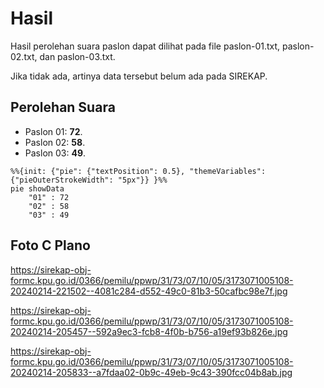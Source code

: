 # Hasil

Hasil perolehan suara paslon dapat dilihat pada file paslon-01.txt, paslon-02.txt, dan paslon-03.txt.

Jika tidak ada, artinya data tersebut belum ada pada SIREKAP.

## Perolehan Suara

 * Paslon 01: **72**.
 * Paslon 02: **58**.
 * Paslon 03: **49**.

```mermaid
%%{init: {"pie": {"textPosition": 0.5}, "themeVariables": {"pieOuterStrokeWidth": "5px"}} }%%
pie showData
    "01" : 72
    "02" : 58
    "03" : 49
```
## Foto C Plano

https://sirekap-obj-formc.kpu.go.id/0366/pemilu/ppwp/31/73/07/10/05/3173071005108-20240214-221502--4081c284-d552-49c0-81b3-50cafbc98e7f.jpg

https://sirekap-obj-formc.kpu.go.id/0366/pemilu/ppwp/31/73/07/10/05/3173071005108-20240214-205457--592a9ec3-fcb8-4f0b-b756-a19ef93b826e.jpg

https://sirekap-obj-formc.kpu.go.id/0366/pemilu/ppwp/31/73/07/10/05/3173071005108-20240214-205833--a7fdaa02-0b9c-49eb-9c43-390fcc04b8ab.jpg
